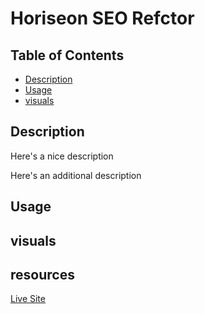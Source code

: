 # Horiseon SEO Refctor


## Table of Contents
  - [Description](#description)
  - [Usage](#usage)
  - [visuals](#visuals)

## Description

Here's a nice description

Here's an additional description

## Usage

## visuals

## resources
[Live Site](https://www.google.com)

